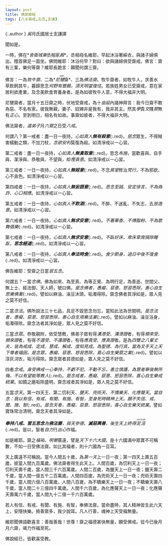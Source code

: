 ```yaml
---
layout: post
title: 佛說齋經
tags: [八关斋戒,五念,支谦]
---
```


{:.author }
<dfn title="东吴（222年—280年）。">吳</dfn>月氏國居士支謙譯

聞如是。

一時，佛在*<dfn title="古印度拘萨罗国都城。亦名舍婆提。">舍衛城</dfn>*東*丞相家<dfn title="高大房屋的通称。">殿</dfn>*。丞相母名維耶，早起沐浴著綵衣，與諸子婦俱出，稽首佛足一面坐。佛問維耶：沐浴何早？對曰：欲與諸婦俱受齋戒。佛言：齋有三輩，樂何等齋？維耶長跪言：願聞何謂三齋。

佛言：一為*牧牛齋*、二為*<dfn title="是外道总名。">尼<ruby>犍<rt>qián</rt></ruby></dfn>齋*、三為*佛法齋*。牧牛齋者，如牧牛人，求善水草飲飼其牛，暮歸思念*何野有豐饒，須天明當復往*。若族姓男女已受齋戒，意在家居利欲產業，及念美飲食育養身者。是為如彼牧牛人意，不得大福非大明。

尼犍齋者，當月十五日齋之時，伏地受齋戒，為十<dfn title="由旬。">由延</dfn>內諸神拜言：我今日齋不敢為惡、不名有家。彼我無親，妻子、奴婢非是我有，我非其主。然其*學*貴*文*賤*質*無有*正心*。至到明日，相名有如故。事齋如彼者，不得大福非大明。

佛法齋者，*道弟子*月<dfn title="每月之八日、十四日、十五日、二十三日、二十九日、三十日。">六齋</dfn>之日受*八戒*。

何謂八？第一戒者：盡一日一夜持，*心如真人<b>無有殺意</b>*{:.red}。*慈念*眾生，不得賊害蠕動之類，不加刀杖，*念欲安利*莫復為殺。如清淨戒以一心習。

第二戒者：盡一日一夜持，*心如真人<b>無貪取意</b>*{:.red}。思念*布施*，當歡喜與、自手與、潔淨與、恭敬與、不望與，却*慳貪意*。如清淨戒以一心習。

第三戒者：一日一夜持，*心如真人<b>無婬意</b>*{:.red}。不念*房室*修治*梵行*，不為邪欲、心不貪色。如清淨戒以一心習。

第四戒者：一日一夜持，*心如真人<b>無妄語意</b>*{:.red}。*思念至誠、安定徐言，不為偽詐、心口相應*。如清淨戒以一心習。

第五戒者：一日一夜持，*心如真人<b>不飲酒</b>*{:.red}。不醉、不迷亂、不失志，去*放逸意*。如清淨戒以一心習。

第六戒者：一日一夜持，*心如真人<b>無求安意</b>*{:.red}。*不著華香、不傅脂粉、不為歌舞倡樂*{:.red}。如清淨戒以一心習。

第七戒者：一日一夜持，*心如真人<b>無求安意</b>*{:.red}。*不臥好床，卑床草席捐除睡臥，<b>思念經道</b>*{:.red}。如清淨戒以一心習。

第八戒者：一日一夜持，*心如真人<b>奉法時食</b>*{:.red}。*食少節身，過日中後不復食*{:.red}。如清淨戒以一心習。

佛告維耶：受齋之日當*習五念*。

何謂五？一當*念佛*。佛為如來、為至真、為等正覺、為明行足，為善逝、世間父、無上士、經法御、天人師，號曰佛。*是念佛者，愚癡、惡意、怒習悉除，善心自生思樂佛業*{:.red}。譬如以麻油、澡豆沐頭，垢濁得除。齋念佛者其淨如是，眾人見之莫不好信。

二當*念法*。佛所說法三十七品，具足不毀思念勿忘，當知此法為世間明。*是念法者，愚癡、惡意、怒習悉除，善心自生用樂法業*{:.red}。譬如以麻油、澡豆浴身，垢濁得除。齋念法者其淨如是，眾人見之莫不好信。

三當*念眾*。恭敬親附，依受慧教，佛弟子眾有得*溝港受*、*溝港證*者，有得*頻來受*、*頻來證*者，有得*不還受*、*不還證*者，有得*應真受*、*應真證*者。是為*四雙之八輩丈夫，皆為戒成、定成、慧成、解成、度知見成。為聖德、為行具，當為叉手天上天下尊者福田。是念眾，愚癡、惡意、怒習悉除，喜心自生樂眾之業*{:.red}。譬如以淳灰<dfn title="洗涤。">浣</dfn>衣，垢污得除。齋念眾者其德如是，眾人見之莫不好信。

四者*念戒*。*身受佛戒一心奉持，不虧不犯、不動不忘，善立慎護。為慧者舉後無所悔，不以有望能等教人*{:.red}。*是念戒者，愚癡、惡意、怒習悉除，喜心自生樂戒統業*。如鏡之磨垢除盛明，齋念戒者其淨如是，眾人見之莫不好信。

五當*念天*。第一四天王、第二忉利天、<dfn title="夜摩天。">鹽天</dfn>、<dfn title="兜率天。">兜術天</dfn>、<dfn title="化乐天。">不憍樂天</dfn>、<dfn title="他化自在天。">化應聲天</dfn>。*當自念：我以有信、有戒、有聞、有施、有智，至身死時精神上天。願不失信、戒、聞、施、智*{:.red}。*是念天者，愚癡、惡意、怒習悉除，喜心自生樂天統業*。譬如寶珠常治清明，齋念天者其淨如是。

*<b>奉持八戒、習五思念</b>為<b>佛法齋</b>，與天參德、<b>滅惡興善</b>，後生天上終得<dfn title="涅槃。"><ruby>泥<rt>niè</rt>洹<rt>huán</rt></ruby></dfn>*{:.red}。是以，智者*自力*行*出心*作福。

如是維耶。齋之*福祐、明譽*廣遠，譬是*天下十六大國*，是十六國滿中眾寶不可稱數，不如一日受佛法齋。如比其福者，則十六國為一豆耳。

天上廣遠不可稱說。當今人間五十歲，為<dfn title="四天王天。">第一天</dfn>上一日一夜；第一四天上壽五百歲，彼當人間九百萬歲。佛法齋者得生此天上。人間百歲，為忉利天上一日一夜；忉利天壽千歲，當人間三千六百萬歲。人間二百歲，為鹽天上一日一夜；鹽天壽二千歲，當人間一億五千二百萬歲。人間四百歲，為兜術天上一日一夜；兜術天壽四千歲，當人間六億八百萬歲。人間八百歲，為不驕樂天上一日一夜；不驕樂天壽八千歲，當人間二十三億四千萬歲。人間千六百歲，為化應聲天上一日一夜；化應聲天壽萬六千歲，當人間九十二億一千六百萬歲。

若人有信、有戒、有聞、有施、有智，奉佛法齋。當命盡時，其人精神皆生此六天上，安隱快樂。猗善眾多，我少說耳。凡人行善，魂神上天受福無量。

維耶聞佛語歡喜言：善哉善哉！世尊！齋之福德甚快無量，願受佛戒。從今已後月月六齋，竭力作福至死。

佛說經已，皆歡喜受教。
